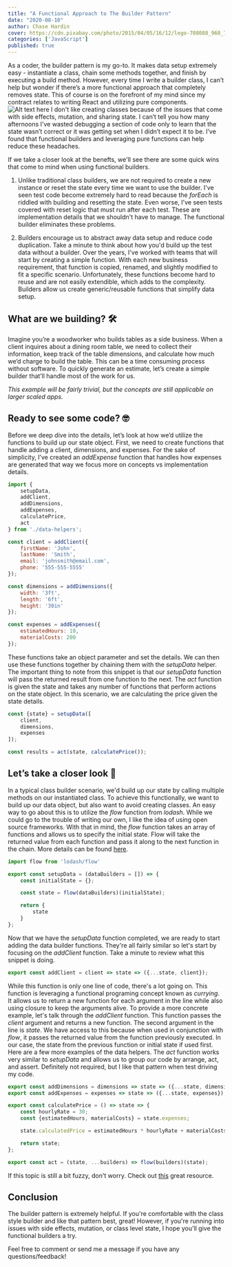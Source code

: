 ```yaml
---
title: "A Functional Approach to The Builder Pattern"
date: "2020-08-10"
author: Chase Hardin
cover: https://cdn.pixabay.com/photo/2015/04/05/16/12/lego-708088_960_720.jpg
categories: ['JavaScript']
published: true
---
```


As a coder, the builder pattern is my go-to. It makes data setup extremely easy - instantiate a class, chain some methods together, and finish by executing a build method. However, every time I write a builder class, I can’t help but wonder if there’s a more functional approach that completely removes state. This of course is on the forefront of my mind since my contract relates to writing React and utilizing pure components.
![Alt text here]( https://cdn.pixabay.com/photo/2015/04/05/16/12/lego-708088_960_720.jpg)
I don't like creating classes because of the issues that come with  side effects, mutation, and sharing state. I can’t tell you how many afternoons I've wasted debugging a section of code only to learn that the state wasn’t correct or it was getting set when I didn’t expect it to be. I’ve found that functional builders and leveraging pure functions can help reduce these headaches.

If we take a closer look at the benefts, we'll see there are some quick wins that come to mind when using functional builders.

1. Unlike traditional class builders, we are not required to create a new instance or reset the state every time we want to use the builder. I've seen test code become extremely hard to read because the <i>forEach</i> is riddled with building and resetting the state. Even worse, I've seen tests covered with reset logic that must run after each test. These are implementation details that we shouldn't have to manage. The functional builder eliminates these problems.

2. Builders encourage us to abstract away data setup and reduce code duplication. Take a minute to think about how you'd build up the test data without a builder. Over the years, I've worked with teams that will start by creating a simple function. With each new business requirement, that function is copied, renamed, and slightly modified to fit a specific scenario. Unfortunately, these functions become hard to reuse and are not easily extendible, which adds to the complexity. Builders allow us create generic/reusable functions that simplify data setup.

## What are we building? 🛠 
Imagine you’re a woodworker who builds tables as a side business. When a client inquires about a dining room table, we need to collect their information, keep track of the table dimensions, and calculate how much we’d charge to build the table. This can be a time consuming process without software. To quickly generate an estimate, let’s create a simple builder that’ll handle most of the work for us. 

<i>This example will be fairly trivial, but the concepts are still applicable on larger scaled apps.</i>

## Ready to see some code? 🤓 

Before we deep dive into the details, let’s look at how we’d utilize the functions to build up our state object. First, we need to create functions that handle adding a client, dimensions, and expenses. For the sake of simplicity, I’ve created an <i>addExpense</i> function that handles how expenses are generated that way we focus more on concepts vs implementation details.

```javascript
import {
    setupData,
    addClient,
    addDimensions,
    addExpenses,
    calculatePrice,
    act
} from './data-helpers';

const client = addClient({
    firstName: 'John',
    lastName: 'Smith',
    email: 'johnsmith@email.com',
    phone: '555-555-5555'
});

const dimensions = addDimensions({
    width: '3ft',
    length: '6ft',
    height: '30in'
});

const expenses = addExpenses({
    estimatedHours: 10,
    materialCosts: 200
});
```

These functions take an object parameter and set the details. We can then use these functions together by chaining them with the <i>setupData</i> helper. The important thing to note from this snippet is that our <i>setupData</i> function will pass the returned result from one function to the next. The <i>act</i> function is given the state and takes any number of functions that perform actions on the state object. In this scenario, we are calculating the price given the state details.

```javascript
const {state} = setupData([
    client,
    dimensions,
    expenses
]);

const results = act(state, calculatePrice());
```

## Let’s take a closer look 🔎 
In a typical class builder scenario, we'd build up our state by calling multiple methods on our instantiated class. To achieve this functionally, we want to build up our data object, but also want to avoid creating classes. An easy way to go about this is to utilize the <i>flow</i> function from <i>lodash</i>. While we could go to the trouble of writing our own, I like the idea of using open source frameworks. With that in mind, the <i>flow</i> function takes an array of functions and allows us to specify the initial state. Flow will take the returned value from each function and pass it along to the next function in the chain. More details can be found [here](https://lodash.com/docs/4.17.15#flow).

```javascript
import flow from 'lodash/flow'

export const setupData = (dataBuilders = []) => {
    const initialState = {};

    const state = flow(dataBuilders)(initialState);

    return {
        state
    }
};
```

Now that we have the <i>setupData</i> function completed, we are ready to start adding the data builder functions. They're all fairly similar so let's start by focusing on the <i>addClient</i> function. Take a minute to review what this snippet is doing.

```javascript
export const addClient = client => state => ({...state, client});
```

While this function is only one line of code, there's a lot going on. This function is leveraging a functional programing concept known as <i>currying</i>. It allows us to return a new function for each argument in the line while also using closure to keep the arguments alive. To provide a more concrete example, let's talk through the <i>addClient</i> function. This function passes the <i>client</i> argument and returns a new function. The second argument in the line is <i>state</i>. We have access to this because when used in conjunction with <i>flow</i>, it passes the returned value from the function previously executed. In our case, the state from the previous function or initial state if used first. Here are a few more examples of the data helpers. The <i>act</i> function works very similar to <i>setupData</i> and allows us to group our code by arrange, act, and assert. Definitely not required, but I like that pattern when test driving my code.

```javascript
export const addDimensions = dimensions => state => ({...state, dimensions});
export const addExpenses = expenses => state => ({...state, expenses});

export const calculatePrice = () => state => {
    const hourlyRate = 30;
    const {estimatedHours, materialCosts} = state.expenses;

    state.calculatedPrice = estimatedHours * hourlyRate + materialCosts;

    return state;
};

export const act = (state, ...builders) => flow(builders)(state);
```
If this topic is still a bit fuzzy, don't worry. Check out [this](https://mostly-adequate.gitbooks.io/mostly-adequate-guide/ch04.html) great resource.

## Conclusion 
The builder pattern is extremely helpful. If you're comfortable with the class style builder and like that pattern best, great! However, if you're running into issues with side effects, mutation, or class level state, I hope you'll give the functional builders a try. 

Feel free to comment or send me a message if you have any questions/feedback!